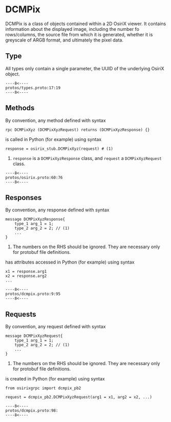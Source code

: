 # DCMPix
DCMPix is a class of objects contained within a 2D OsiriX viewer. It contains information about the displayed
image, including the number fo rows/columns, the source file from which it is generated, whether it is greyscale
of ARGB format, and ultimately the pixel data.

## Type
All types only contain a single parameter, the UUID of the underlying OsiriX object.
``` { .c++ title="types.proto (lines 17-19)"}
----8<----
protos/types.proto:17:19
----8<----
```

## Methods
By convention, any method defined with syntax 
``` { .c++}
rpc DCMPixXyz (DCMPixXyzRequest) returns (DCMPixXyzResponse) {}
```
is called in Python (for example) using syntax
``` { .py}
response = osirix_stub.DCMPixXyz(request) # (1)
```

1. `response` is a  `DCMPixXyzResponse` class, and `request` a `DCMPixXyzRequest` class.

``` { .c++ title="osirix.proto (lines 60-76)"}
----8<----
protos/osirix.proto:60:76
----8<----
```

## Responses
By convention, any response defined with syntax
``` { .c++}
message DCMPixXyzResponse{
    type_1 arg_1 = 1;
    type_2 arg_2 = 2; // (1)
    ...
}
```

1. The numbers on the RHS should be ignored.  They are necessary only for protobuf file definitions.

has attributes accessed in Python (for example) using syntax
``` { .py}
x1 = response.arg1
x2 = response.arg2
...
```

``` { .c++ title="dcmpix.proto (lines 9-95)"}
----8<----
protos/dcmpix.proto:9:95
----8<----
```

## Requests
By convention, any request defined with syntax
``` { .c++}
message DCMPixXyzRequest{
    type_1 arg_1 = 1;
    type_2 arg_2 = 2; // (1)
    ...
}
```

1. The numbers on the RHS should be ignored.  They are necessary only for protobuf file definitions.

is created in Python (for example) using syntax
``` { .py}
from osirixgrpc import dcmpix_pb2

request = dcmpix_pb2.DCMPixXyzRequest(arg1 = x1, arg2 = x2, ...)
```

``` { .c++ title="dcmpix.proto (lines 98-)"}
----8<----
protos/dcmpix.proto:98:
----8<----
```